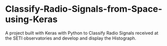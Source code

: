 # Classify-Radio-Signals-from-Space-using-Keras
A project built with Keras with Python to Classify Radio Signals received at the SETI observatories and develop and display the Histograph.
